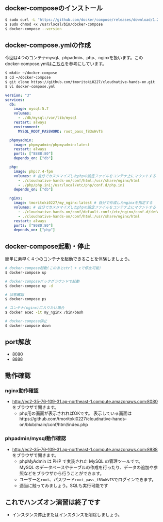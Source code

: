 ## docker-composeのインストール
```bash
$ sudo curl -L "https://github.com/docker/compose/releases/download/1.29.2/docker-compose-$(uname -s)-$(uname -m)" -o /usr/local/bin/docker-compose
$ sudo chmod +x /usr/local/bin/docker-compose
$ docker-compose --version
```

## docker-compose.ymlの作成
今回は4つのコンテナmysql、phpadmin、php、nginxを扱います。このdocker-compose.ymlは[こちら](https://qiita.com/tomokei5634/items/ff0784e88b026b530e3e)を参考にしています。

```bash
$ mkdir ~/docker-compose
$ cd ~/docker-compose
$ git clone https://github.com/tmoritoki0227/cloudnative-hands-on.git
$ vi docker-compose.yml
```

```yaml:docker-compose.yml
version: "3"
services:
  db:
    image: mysql:5.7
    volumes:
      - ./db/mysql:/var/lib/mysql
    restart: always
    environment:
      MYSQL_ROOT_PASSWORD: root_pass_fB3uWvTS

  phpmyadmin:
    image: phpmyadmin/phpmyadmin:latest
    restart: always
    ports: ["8888:80"]
    depends_on: ["db"]

  php:
    image: php:7.4-fpm
    volumes: # 自分でカスタマイズしたphpの設定ファイルをコンテナ上にマウントする
      - ./cloudnative-hands-on/conf/html:/usr/share/nginx/html
      - ./php/php.ini:/usr/local/etc/php/conf.d/php.ini
    depends_on: ["db"]

  nginx:
    image: tmoritoki0227/my_nginx:latest # 自分で作成したnginxを指定する
    volumes: # 自分でカスタマイズしたphpの設定ファイルをコンテナ上にマウントする
      - ./cloudnative-hands-on/conf/default.conf:/etc/nginx/conf.d/default.conf
      - ./cloudnative-hands-on/conf/html:/usr/share/nginx/html
    restart: always
    ports: ["8080:80"]
    depends_on: ["php"]
```

## docker-compose起動・停止
簡単に素早く４つのコンテナを起動できることを体験しましょう。

```bash
# docker-compose起動(このあとctrl + cで停止可能）
$ docker-compose up

# docker-composeバックグラウンドで起動
$ docker-compose up -d

# 状態確認
$ docker-compose ps

# コンテナ(nginx)に入りたい場合
$ docker exec -it my_nginx /bin/bash

# docker-compose停止
$ docker-compose down
```

## port解放
- 8080
- 8888

## 動作確認

### nginx動作確認
- http://ec2-35-76-109-31.ap-northeast-1.compute.amazonaws.com:8080 をブラウザで開きます。
  - php用の画面が表示されればOKです。 表示している画面はhttps://github.com/tmoritoki0227/cloudnative-hands-on/blob/main/conf/html/index.php　

### phpadmin/mysql動作確認
- http://ec2-35-76-109-31.ap-northeast-1.compute.amazonaws.com:8888 をブラウザで開きます。
  - phpMyAdmin は PHP で実装された MySQL の管理ツールです。 MySQL のデータベースやテーブルの作成を行ったり、データの追加や参照などをブラウザから行うことができます。
  - ユーザー名`root`、パスワード`root_pass_fB3uWvTS`でログインできます。
  - 適当に触ってみましょう。SQLも実行可能です

## これでハンズオン演習は終了です
- インスタンス停止またはインスタンスを削除しましょう。

